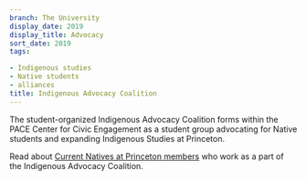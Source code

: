 ```yaml
---
branch: The University
display_date: 2019
display_title: Advocacy
sort_date: 2019
tags:

- Indigenous studies
- Native students
- alliances
title: Indigenous Advocacy Coalition
---
```


The student-organized Indigenous Advocacy Coalition forms within the PACE Center for Civic Engagement as a student group advocating for Native students and expanding Indigenous Studies at Princeton.

Read about [Current Natives at Princeton members](https://indigenous.princeton.edu/community/natives-princeton) who work as a part of the Indigenous Advocacy Coalition.
